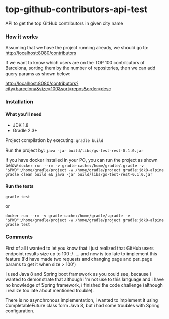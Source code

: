 # top-github-contributors-api-test
API to get the top GitHub contributors in given city name

### How it works
Assuming that we have the project running already, we should go to:
[http://localhost:8080/contributors](http://localhost:8080/contributors)

If we want to know which users are on the TOP 100 contributors of Barcelona, 
sorting them by the number of repositories, then we can add query params as shown below:

[http://localhost:8080/contributors?city=barcelona&size=100&sort=repos&order=desc](http://localhost:8080/contributors?city=barcelona&size=100&sort=repos&order=desc)


### Installation
#### What you'll need
 * JDK 1.8
 * Gradle 2.3+

Project compilation by executing:
`gradle build`

Run the project by:
`java -jar build/libs/gs-test-rest-0.1.0.jar`

If you have docker installed in your PC, you can run the project as shown below 
`docker run --rm -v gradle-cache:/home/gradle/.gradle -v "$PWD":/home/gradle/project -w /home/gradle/project gradle:jdk8-alpine gradle clean build && java -jar build/libs/gs-test-rest-0.1.0.jar`

#### Run the tests
`gradle test`

or

`docker run --rm -v gradle-cache:/home/gradle/.gradle -v "$PWD":/home/gradle/project -w /home/gradle/project gradle:jdk8-alpine gradle test`


### Comments

First of all i wanted to let you know that i just realized that GitHub users endpoint results size up to 100 :/ ....
and now is too late to implement this feature (I'd have made two requests and changing page and per_page params to get it when size > 100')

I used Java 8 and Spring boot framework as you could see, because i wanted to demonstrate that although i'm not use to
this language and i have no knowledge of Spring framework, i finished the code challenge
(although i realize too late about mentioned trouble). 

There is no asynchronous implementation, i wanted to implement it using CompletableFuture class form Java 8, but i had some
troubles with Spring configuration.